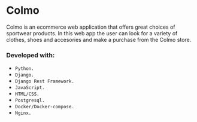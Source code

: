 # Colmo
 Colmo is an ecommerce web application that offers great choices of sportwear products. In this web app the user can look for a variety of clothes, shoes and accesories and make a purchase from the Colmo store.

### Developed with:
* `Python.`
* `Django.`
* `Django Rest Framework.`
* `JavaScript.`
* `HTML/CSS.`
* `Postgresql.`
* `Docker/Docker-compose.`
* `Nginx.`


